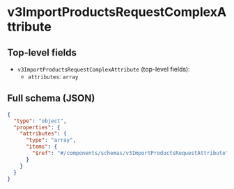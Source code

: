 # v3ImportProductsRequestComplexAttribute

## Top-level fields
- `v3ImportProductsRequestComplexAttribute` (top-level fields):
  - `attributes`: `array`

## Full schema (JSON)
```json
{
  "type": "object",
  "properties": {
    "attributes": {
      "type": "array",
      "items": {
        "$ref": "#/components/schemas/v3ImportProductsRequestAttribute"
      }
    }
  }
}
```
